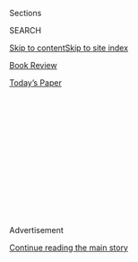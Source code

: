 <div id="app">

<div>

<div>

<div>

<div class="NYTAppHideMasthead css-1q2w90k e1suatyy0">

<div class="section css-ui9rw0 e1suatyy2">

<div class="css-eph4ug er09x8g0">

<div class="css-6n7j50">

</div>

<span class="css-1dv1kvn">Sections</span>

<div class="css-10488qs">

<span class="css-1dv1kvn">SEARCH</span>

</div>

[Skip to content](#site-content)[Skip to site index](#site-index)

</div>

<div id="masthead-section-label" class="css-1wr3we4 eaxe0e00">

[Book
Review](https://www.nytimes3xbfgragh.onion/section/books/review)

</div>

<div class="css-10698na e1huz5gh0">

</div>

</div>

<div id="masthead-bar-one" class="section hasLinks css-15hmgas e1csuq9d3">

<div class="css-uqyvli e1csuq9d0">

</div>

<div class="css-1uqjmks e1csuq9d1">

</div>

<div class="css-9e9ivx">

[](https://myaccount.nytimes3xbfgragh.onion/auth/login?response_type=cookie&client_id=vi)

</div>

<div class="css-1bvtpon e1csuq9d2">

[Today’s
Paper](https://www.nytimes3xbfgragh.onion/section/todayspaper)

</div>

</div>

</div>

</div>

<div data-aria-hidden="false">

<div id="site-content" data-role="main">

<div>

<div class="css-1aor85t" style="opacity:0.000000001;z-index:-1;visibility:hidden">

<div class="css-1hqnpie">

<div class="css-epjblv">

<span class="css-17xtcya">[Book
Review](/section/books/review)</span><span class="css-x15j1o">|</span><span class="css-fwqvlz">Murder,
Murder,
Everywhere</span>

</div>

<div class="css-k008qs">

<div class="css-1iwv8en">

<span class="css-18z7m18"></span>

<div>

</div>

</div>

<span class="css-1n6z4y">https://nyti.ms/3iPyink</span>

<div class="css-1705lsu">

<div class="css-4xjgmj">

<div class="css-4skfbu" data-role="toolbar" data-aria-label="Social Media Share buttons, Save button, and Comments Panel with current comment count" data-testid="share-tools">

  - 
  - 
  - 
  - 
    
    <div class="css-6n7j50">
    
    </div>

  - 

</div>

</div>

</div>

</div>

</div>

</div>

<div id="NYT_TOP_BANNER_REGION" class="css-13pd83m">

</div>

<div id="top-wrapper" class="css-1sy8kpn">

<div id="top-slug" class="css-l9onyx">

Advertisement

</div>

[Continue reading the main
story](#after-top)

<div class="ad top-wrapper" style="text-align:center;height:100%;display:block;min-height:250px">

<div id="top" class="place-ad" data-position="top" data-size-key="top">

</div>

</div>

<div id="after-top">

</div>

</div>

<div id="sponsor-wrapper" class="css-1hyfx7x">

<div id="sponsor-slug" class="css-19vbshk">

Supported by

</div>

[Continue reading the main
story](#after-sponsor)

<div id="sponsor" class="ad sponsor-wrapper" style="text-align:center;height:100%;display:block">

</div>

<div id="after-sponsor">

</div>

</div>

[Crime](/column/crime "Crime")

<div class="css-1vkm6nb ehdk2mb0">

# Murder, Murder, Everywhere

</div>

<div class="css-79elbk" data-testid="photoviewer-wrapper">

<div class="css-z3e15g" data-testid="photoviewer-wrapper-hidden">

</div>

<div class="css-1a48zt4 ehw59r15" data-testid="photoviewer-children">

![<span class="css-cnj6d5 e1z0qqy90" itemprop="copyrightHolder"><span class="css-1ly73wi e1tej78p0">Credit...</span><span><span>Pablo
Amargo</span></span></span>](https://static01.graylady3jvrrxbe.onion/images/2020/07/12/books/review/12Crime/12Crime-articleLarge.jpg?quality=75&auto=webp&disable=upscale)

</div>

</div>

<div class="css-xt80pu e12qa4dv0">

<div class="css-18e8msd">

<div class="css-vp77d3 epjyd6m0">

<div class="css-1baulvz">

By <span class="css-1baulvz last-byline" itemprop="name">Marilyn
Stasio</span>

</div>

</div>

  - July 10,
    2020

  - 
    
    <div class="css-4xjgmj">
    
    <div class="css-d8bdto" data-role="toolbar" data-aria-label="Social Media Share buttons, Save button, and Comments Panel with current comment count" data-testid="share-tools">
    
      - 
      - 
      - 
      - 
        
        <div class="css-6n7j50">
        
        </div>
    
      - 
    
    </div>
    
    </div>

</div>

</div>

<div class="section meteredContent css-1r7ky0e" name="articleBody" itemprop="articleBody">

<div class="css-1fanzo5 StoryBodyCompanionColumn">

<div class="css-53u6y8">

Male authors love to send their male heroes on the road. Any excuse will
do, from a gathering of crime clans to a rowdy biker rally. (For my
money, “[32
Cadillacs](https://www.nytimes3xbfgragh.onion/1992/12/20/books/crime-070792.html),”
by Joe Gores, tops the chart on these screwball road-trip crime novels.)
Female authors, not so much. Which brings us to **DON’T TURN AROUND
(HarperCollins, 320 pp., $27.99),** a hair-raising entry in this
subgenre by the pseudonymous Jessica Barry.

Cait Monaghan hits the road out of desperation, trying to extract
herself from a nasty run-in with internet trolls. It all started with an
essay she wrote called “WORST. DATE. EVER,” about the time she’d been
choked during sex. The response to the article rattled her. Besides the
expected notes of commiseration from women who had been similarly
victimized, there were personal threats so savage they made her fear
being physically attacked. “Who were these people and why did they hate
her so much?” Cait wonders.

Why, indeed? Barry digs deep down into the topic of internet trolling,
not savoring the vileness, the way some authors do when writing about
serial murderers, but with a sense of awe at the level of depravity she
finds on the dark web. To cleanse her own soul, Cait works as a Lyft
driver delivering battered women to shelters, volunteers at an abortion
clinic called “Sisters of Service” and tries to help vulnerable people
like Rebecca McRae, who urgently needs to be rescued from Lubbock,
Texas, and driven over 300 miles across the state line to Albuquerque.
But once they hit the highway the women pick up pursuers without knowing
which one of them is being chased, or by whom.

To me, the most illuminating aspect of this book is that it’s absolutely
humorless. In male versions of the road-trip novel, the guys manage to
have a lot of fun between the obligatory car chases, highway shootouts
and other daredevil conventions of the formula. From the perspective of
women being chased across the country by men with a vicious agenda, the
open road looks a whole lot scarier — and much too scary to joke about.

</div>

</div>

<div class="css-1fanzo5 StoryBodyCompanionColumn">

<div class="css-53u6y8">

♦

No good can come of male social clubs whose privileged fellows refer to
themselves as “the Lost Boys.” In **THE STONE GIRL (Norton, 460 pp.,
$27.95),** Dirk Wittenborn exposes a precious clique of such “boys” for
the sexual predators they are through the story of Evie Quimby, who is
assaulted by a creep belonging to a private hunting reserve in the
Adirondacks called the Mohawk Club. The members there all marry rich
women and then exploit them, “milking them like a herd of prize dairy
cows.”

Evie survives the experience and goes on to become an internationally
respected art restoration expert “whose hands were trusted enough to
repair statues for the Louvre.” Years later, though, she’s lured back to
the historic lodge, and into the orbit of the Lost Boys. Wittenborn
writes seductive prose that juxtaposes the rugged glory of the
Adirondacks against the ugly undercurrents of humanity.

♦

The year is 1586, the setting is London, and the political situation is
dire in S. J. Parris’s latest historical mystery, **EXECUTION (Pegasus,
484 pp., $25.95).** Elizabeth Tudor sits on the throne. Her cousin, Mary
— to some, the queen of Scotland, dowager queen of France and the
rightful queen of England, but to her enemies, “that conniving Scottish
witch” — languishes in the Tower of London. What a great opportunity for
regicide\!

Giordano Bruno, the Italian philosopher-sleuth in this sumptuous series,
goes undercover as a Jesuit priest to thwart the assassination plot
before it can bring down the monarchy and throw the nation into anarchy.

But first, he must solve the exceptionally cruel murder of a much-loved
woman whose abused body is discovered in an abandoned graveyard, “a pit
of sluts, criminals and suicides.” The ferocity of that killing is fair
warning of what’s ahead: scenes of prison torture (think: “strappado,”
“scold’s bridle” and “the heretic’s fork”), culminating in a public
execution so intense that it might cause one to toss one’s cookies.

</div>

</div>

<div class="css-1fanzo5 StoryBodyCompanionColumn">

<div class="css-53u6y8">

♦

Orna, navigating an online dating site, messages Gil because “his
profile was unexciting” and his photos “nothing too special.” When they
meet for the first time, he puts her at ease by asking: “What are we
actually doing here? I feel so old.”

From this low-key beginning, D. A. Mishani puts together, in **THREE
(Europa, 245 pp., $25),** a thoughtful puzzle mystery, translated from
the Hebrew without any fuss or feathers by Jessica Cohen. After a slow
start, their relationship blossoms — at least, until Orna starts
noticing discrepancies in Gil’s supposedly heartfelt revelations about
his personal history. Is he really who he seems to be? For that matter,
is she?

Mishani has constructed the plot as a psychological thriller, a
conventional format in any language, but the story has a lot more to say
for itself. To be sure, there are scenes of genuine terror. (How’d you
like to be tied up and see someone coming at you wearing rubber gloves?)
But there are also surprising plot twists and smart character insights,
not to mention some terrific Tel Aviv street scenes.

</div>

</div>

</div>

<div>

</div>

<div>

</div>

<div>

</div>

<div>

<div id="bottom-wrapper" class="css-1ede5it">

<div id="bottom-slug" class="css-l9onyx">

Advertisement

</div>

[Continue reading the main
story](#after-bottom)

<div id="bottom" class="ad bottom-wrapper" style="text-align:center;height:100%;display:block;min-height:90px">

</div>

<div id="after-bottom">

</div>

</div>

</div>

</div>

</div>

## Site Index

<div>

</div>

## Site Information Navigation

  - [© <span>2020</span> <span>The New York Times
    Company</span>](https://help.nytimes3xbfgragh.onion/hc/en-us/articles/115014792127-Copyright-notice)

<!-- end list -->

  - [NYTCo](https://www.nytco.com/)
  - [Contact
    Us](https://help.nytimes3xbfgragh.onion/hc/en-us/articles/115015385887-Contact-Us)
  - [Work with us](https://www.nytco.com/careers/)
  - [Advertise](https://nytmediakit.com/)
  - [T Brand Studio](http://www.tbrandstudio.com/)
  - [Your Ad
    Choices](https://www.nytimes3xbfgragh.onion/privacy/cookie-policy#how-do-i-manage-trackers)
  - [Privacy](https://www.nytimes3xbfgragh.onion/privacy)
  - [Terms of
    Service](https://help.nytimes3xbfgragh.onion/hc/en-us/articles/115014893428-Terms-of-service)
  - [Terms of
    Sale](https://help.nytimes3xbfgragh.onion/hc/en-us/articles/115014893968-Terms-of-sale)
  - [Site
    Map](https://spiderbites.nytimes3xbfgragh.onion)
  - [Help](https://help.nytimes3xbfgragh.onion/hc/en-us)
  - [Subscriptions](https://www.nytimes3xbfgragh.onion/subscription?campaignId=37WXW)

</div>

</div>

</div>

</div>

